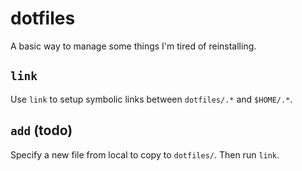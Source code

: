 # dotfiles

A basic way to manage some things I'm tired of reinstalling.

## `link`
Use `link` to setup symbolic links between `dotfiles/.*` and `$HOME/.*`.

## `add` (todo)
Specify a new file from local to copy to `dotfiles/`. Then run `link`.